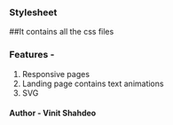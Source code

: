### Stylesheet

##It contains all the css files

### Features - 

1. Responsive pages
2. Landing page contains text animations
3. SVG 

#### Author - Vinit Shahdeo
